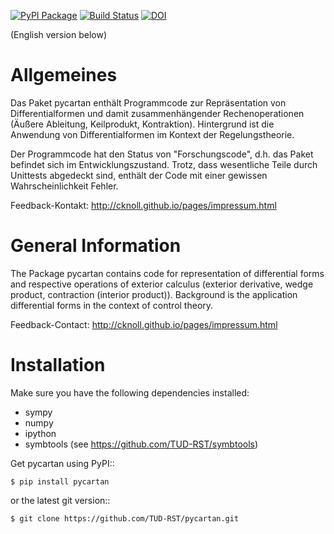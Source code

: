 [![PyPI Package](https://badge.fury.io/py/pycartan.svg)](https://badge.fury.io/py/pycartan)
[![Build Status](https://travis-ci.org/TUD-RST/pycartan.svg?branch=master)](https://travis-ci.org/TUD-RST/pycartan)
[![DOI](https://zenodo.org/badge/DOI/10.5281/zenodo.275834.svg)](https://doi.org/10.5281/zenodo.275834)

(English version below)

Allgemeines
===========
Das Paket pycartan enthält Programmcode zur Repräsentation von
Differentialformen und damit zusammenhängender Rechenoperationen (Äußere
Ableitung, Keilprodukt, Kontraktion). Hintergrund ist die Anwendung von
Differentialformen im Kontext der Regelungstheorie.

Der Programmcode hat den Status von "Forschungscode",
d.h. das Paket befindet sich im Entwicklungszustand.
Trotz, dass wesentliche Teile durch Unittests abgedeckt sind, enthält der Code
mit einer gewissen Wahrscheinlichkeit Fehler.

Feedback-Kontakt: http://cknoll.github.io/pages/impressum.html



General Information
===================
The Package pycartan contains code for representation of differential forms and
respective operations of exterior calculus (exterior derivative, wedge product,
contraction (interior product)). Background is the application differential
forms in the context of control theory.



Feedback-Contact: http://cknoll.github.io/pages/impressum.html

Installation
============
Make sure you have the following dependencies installed:

- sympy
- numpy
- ipython
- symbtools (see https://github.com/TUD-RST/symbtools)

Get pycartan using PyPI::

    $ pip install pycartan

or the latest git version::

    $ git clone https://github.com/TUD-RST/pycartan.git

